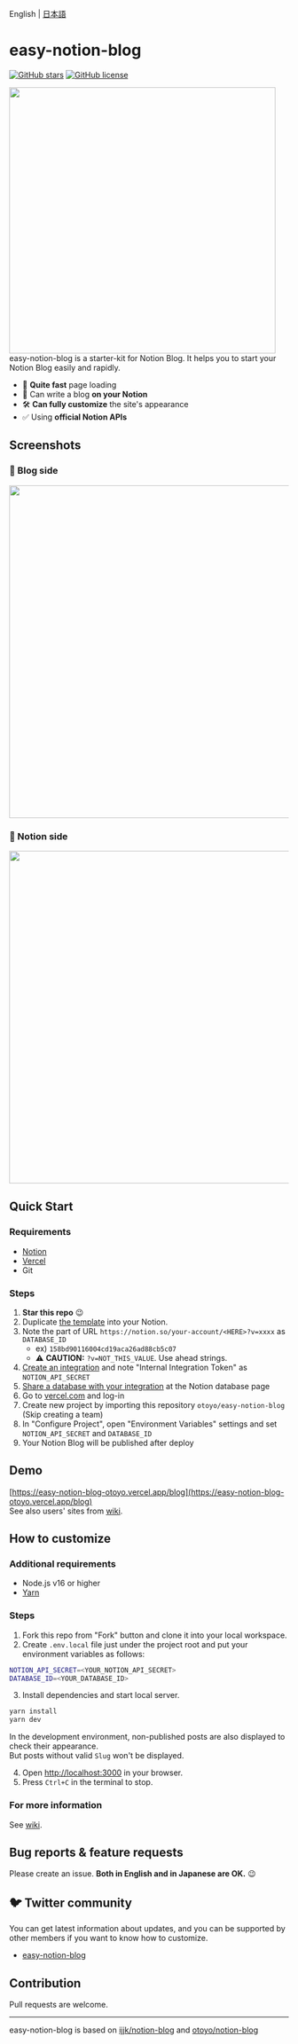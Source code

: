 English | [日本語](README.ja.md)

# easy-notion-blog

[![GitHub stars](https://img.shields.io/github/stars/otoyo/easy-notion-blog)](https://github.com/otoyo/easy-notion-blog/stargazers)
[![GitHub license](https://img.shields.io/github/license/otoyo/easy-notion-blog)](https://github.com/otoyo/easy-notion-blog/blob/master/LICENSE)

<img src="https://user-images.githubusercontent.com/1063435/201917958-432ebbcb-6960-4106-8fd2-9ddcd7539781.jpg" width="480">
easy-notion-blog is a starter-kit for Notion Blog.  
It helps you to start your Notion Blog easily and rapidly.

- :rocket: **Quite fast** page loading
- :pencil: Can write a blog **on your Notion**
- :hammer_and_wrench: **Can fully customize** the site's appearance
- :white_check_mark: Using **official Notion APIs**

## Screenshots

### :camera_flash: Blog side

<img src="https://user-images.githubusercontent.com/1063435/201293737-63c0d504-d34b-4500-98ab-808f4d2e89f3.png" width="600">

### :camera_flash: Notion side

<img src="https://user-images.githubusercontent.com/1063435/201301619-54cf07da-e638-4751-b56c-7115ed5d4eb0.png" width="600">

## Quick Start

### Requirements

- [Notion](https://www.notion.so/)
- [Vercel](https://vercel.com/)
- Git

### Steps

1. **Star this repo** :wink:
2. Duplicate [the template](https://www.notion.so/otoyo/158bd90116004cd19aca26ad88cb5c07?v=a20acca876c2428380e5a2a33db233ed) into your Notion.
3. Note the part of URL `https://notion.so/your-account/<HERE>?v=xxxx` as `DATABASE_ID`
    * ex) `158bd90116004cd19aca26ad88cb5c07`
    * :warning: **CAUTION:** `?v=NOT_THIS_VALUE`. Use ahead strings.
4. [Create an integration](https://developers.notion.com/docs#step-1-create-an-integration) and note "Internal Integration Token" as `NOTION_API_SECRET`
5. [Share a database with your integration](https://developers.notion.com/docs#step-1-create-an-integration) at the Notion database page
6. Go to [vercel.com](https://vercel.com/) and log-in
7. Create new project by importing this repository `otoyo/easy-notion-blog` (Skip creating a team)
8. In "Configure Project", open "Environment Variables" settings and set `NOTION_API_SECRET` and `DATABASE_ID`
9. Your Notion Blog will be published after deploy

## Demo

[https://easy-notion-blog-otoyo.vercel.app/blog](https://easy-notion-blog-otoyo.vercel.app/blog)  
See also users' sites from [wiki](https://github.com/otoyo/easy-notion-blog/wiki/Users%27-blogs-%E3%83%A6%E3%83%BC%E3%82%B6%E3%83%BC%E3%83%96%E3%83%AD%E3%82%B0).

## How to customize

### Additional requirements

- Node.js v16 or higher
- [Yarn](https://yarnpkg.com/getting-started)

### Steps

1. Fork this repo from "Fork" button and clone it into your local workspace.
2. Create `.env.local` file just under the project root and put your environment variables as follows:

```sh
NOTION_API_SECRET=<YOUR_NOTION_API_SECRET>
DATABASE_ID=<YOUR_DATABASE_ID>
```

3. Install dependencies and start local server.

```sh
yarn install
yarn dev
```

In the development environment, non-published posts are also displayed to check their appearance.  
But posts without valid `Slug` won't be displayed.

4. Open [http://localhost:3000](http://localhost:3000) in your browser.
5. Press `Ctrl+C` in the terminal to stop.

### For more information

See [wiki](https://github.com/otoyo/easy-notion-blog/wiki).

## Bug reports & feature requests

Please create an issue. **Both in English and in Japanese are OK.** :wink:

## :bird: Twitter community

You can get latest information about updates, and you can be supported by other members if you want to know how to customize.

- [easy-notion-blog](https://twitter.com/i/communities/1497431576975908868)

## Contribution

Pull requests are welcome.

---

easy-notion-blog is based on [ijjk/notion-blog](https://github.com/ijjk/notion-blog) and [otoyo/notion-blog](https://github.com/otoyo/notion-blog)

